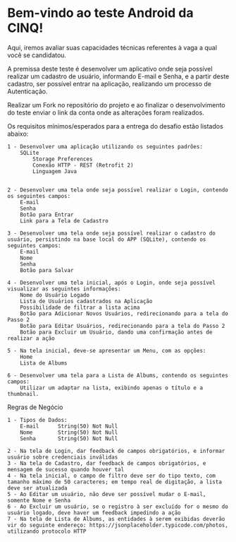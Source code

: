 # Bem-vindo ao teste Android da CINQ!

Aqui, iremos avaliar suas capacidades técnicas referentes à vaga a qual você se candidatou.

A premissa deste teste é desenvolver um aplicativo onde seja possível realizar um cadastro de usuário, informando E-mail e Senha, e a partir deste cadastro, ser possível entrar na aplicação, realizando um processo de Autenticação.

Realizar um Fork no repositório do projeto e ao finalizar o desenvolvimento do teste enviar o link da conta onde as alterações foram realizados.

Os requisitos mínimos/esperados para a entrega do desafio estão listados abaixo:

	1 - Desenvolver uma aplicação utilizando os seguintes padrões:
		SQLite
    		Storage Preferences
    		Conexão HTTP - REST (Retrofit 2)
    		Linguagem Java

		
	2 - Desenvolver uma tela onde seja possível realizar o Login, contendo os seguintes campos:
		E-mail
		Senha
		Botão para Entrar
		Link para a Tela de Cadastro
		
	3 - Desenvolver uma tela onde seja possível realizar o cadastro do usuário, persistindo na base local do APP (SQLite), contendo os seguintes campos:
		E-mail
		Nome
		Senha
		Botão para Salvar
		
	4 - Desenvolver uma tela inicial, após o Login, onde seja possível visualizar as seguintes informações:
		Nome do Usuário Logado
		Lista de Usuários cadastrados na Aplicação
		Possibilidade de filtrar a lista acima
		Botão para Adicionar Novos Usuários, redirecionando para a tela do Passo 2
		Botão para Editar Usuários, redirecionando para a tela do Passo 2
		Botão para Excluir um Usuário, dando uma confirmação antes de realizar a ação
		
	5 - Na tela inicial, deve-se apresentar um Menu, com as opções:
		Home
		Lista de Albums
		
	6 - Desenvolver uma tela para a Lista de Albums, contendo os seguintes campos:
	  	Utilizar um adaptar na lista, exibindo apenas o título e a thumbnail.
		
Regras de Negócio
	
	1 - Tipos de Dados:
		E-mail  	String(50) Not Null
		Nome  		String(50) Not Null
		Senha 	 	String(50) Not Null
		
	2 - Na tela de Login, dar feedback de campos obrigatórios, e informar usuário sobre credenciais inválidas
	3 - Na tela de Cadastro, dar feedback de campos obrigatórios, e mensagem de sucesso quando houver tal
	4 - Na tela inicial, o campo de filtro deve ser do tipo texto, com tamanho máximo de 50 caracteres; em tempo real de digitação, a lista deve ser atualizada
	5 - Ao Editar um usuário, não deve ser possível mudar o E-mail, somente Nome e Senha
	6 - Ao Excluir um usuário, se o registro à ser excluído for o mesmo do usuário logado, deve haver um feedback impedindo a ação
	7 - Na tela de Lista de Albums, as entidades à serem exibidas deverão vir do seguinte endereço: https://jsonplaceholder.typicode.com/photos, utilizando protocolo HTTP
